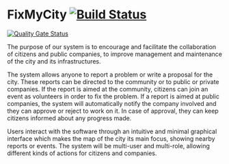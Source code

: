 # FixMyCity [![Build Status](https://travis-ci.org/progettoIspw2019/FixMyCity.svg?branch=master)](https://travis-ci.org/progettoIspw2019/FixMyCity)
[![Quality Gate Status](https://sonarcloud.io/api/project_badges/measure?project=progettoIspw2019_FixMyCity&metric=alert_status)](https://sonarcloud.io/dashboard?id=progettoIspw2019_FixMyCity)

The purpose of our system is to encourage and facilitate the collaboration of citizens and public companies, to improve management and maintenance of the city and its infrastructures. 

The system allows anyone to report a problem or write a proposal for the city. These reports can be directed to the community or to public or private companies. 
If the report is aimed at the community, citizens can join an event as volunteers in order to fix the problem. 
If a report is aimed at public companies, the system will automatically notify the company involved and they can approve or reject to work on it. In case of approval, they can keep citizens informed about any progress made. 

Users interact with the software through an intuitive and minimal graphical interface which makes the map of the city its main focus, showing nearby reports or events. The system will be multi-user and multi-role, allowing different kinds of actions for citizens and companies.
